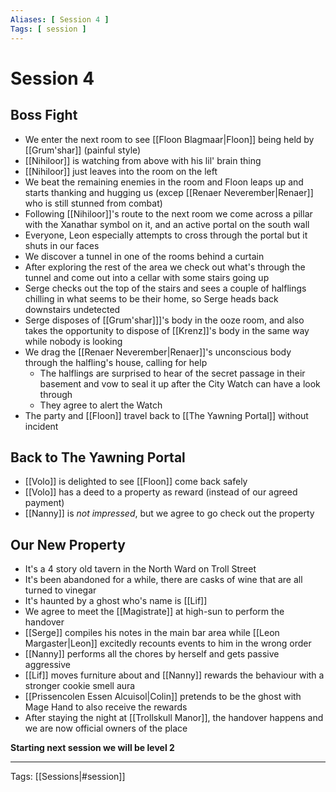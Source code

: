 ```yaml
---
Aliases: [ Session 4 ]
Tags: [ session ]
---
```


# Session 4

## Boss Fight

- We enter the next room to see [[Floon Blagmaar|Floon]] being held by [[Grum'shar]] (painful style)
- [[Nihiloor]] is watching from above with his lil' brain thing
- [[Nihiloor]] just leaves into the room on the left
- We beat the remaining enemies in the room and Floon leaps up and starts thanking and hugging us (excep [[Renaer Neverember|Renaer]] who is still stunned from combat)
- Following [[Nihiloor]]'s route to the next room we come across a pillar with the Xanathar symbol on it, and an active portal on the south wall
- Everyone, Leon especially attempts to cross through the portal but it shuts in our faces
- We discover a tunnel in one of the rooms behind a curtain
- After exploring the rest of the area we check out what's through the tunnel and come out into a cellar with some stairs going up
- Serge checks out the top of the stairs and sees a couple of halflings chilling in what seems to be their home, so Serge heads back downstairs undetected
- Serge disposes of [[Grum'shar]]]'s body in the ooze room, and also takes the opportunity to dispose of [[Krenz]]'s body in the same way while nobody is looking
- We drag the [[Renaer Neverember|Renaer]]'s unconscious body through the halfling's house, calling for help
  - The halflings are surprised to hear of the secret passage in their basement and vow to seal it up after the City Watch can have a look through
  - They agree to alert the Watch
- The party and [[Floon]] travel back to [[The Yawning Portal]] without incident

## Back to The Yawning Portal

- [[Volo]] is delighted to see [[Floon]] come back safely
- [[Volo]] has a deed to a property as reward (instead of our agreed payment)
- [[Nanny]] is *not impressed*, but we agree to go check out the property

## Our New Property

- It's a 4 story old tavern in the North Ward on Troll Street
- It's been abandoned for a while, there are casks of wine that are all turned to vinegar
- It's haunted by a ghost who's name is [[Lif]]
- We agree to meet the [[Magistrate]] at high-sun to perform the handover
- [[Serge]] compiles his notes in the main bar area while [[Leon Margaster|Leon]] excitedly recounts events to him in the wrong order
- [[Nanny]] performs all the chores by herself and gets passive aggressive
- [[Lif]] moves furniture about and [[Nanny]] rewards the behaviour with a stronger cookie smell aura
- [[Prissencolen Essen Alcuisol|Colin]] pretends to be the ghost with Mage Hand to also receive the rewards
- After staying the night at [[Trollskull Manor]], the handover happens and we are now official owners of the place

**Starting next session we will be level 2**

---
Tags: [[Sessions|#session]]

